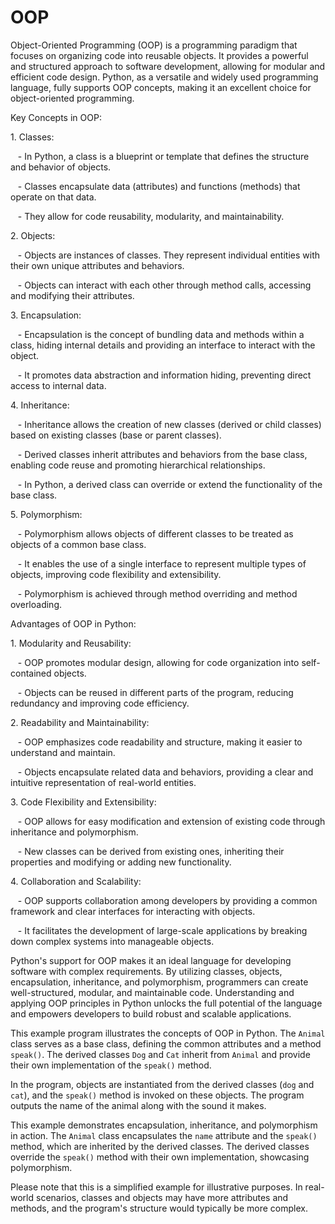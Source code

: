 # OOP
<p>Object-Oriented Programming (OOP) is a programming paradigm that focuses on organizing code into reusable objects. It provides a powerful and structured approach to software development, allowing for modular and efficient code design. Python, as a versatile and widely used programming language, fully supports OOP concepts, making it an excellent choice for object-oriented programming.</p>

<p>Key Concepts in OOP:</p>

<p>1. Classes: </p>

<p>&nbsp; &nbsp;- In Python, a class is a blueprint or template that defines the structure and behavior of objects.</p>

<p>&nbsp; &nbsp;- Classes encapsulate data (attributes) and functions (methods) that operate on that data.</p>

<p>&nbsp; &nbsp;- They allow for code reusability, modularity, and maintainability.</p>

<p>2. Objects:</p>

<p>&nbsp; &nbsp;- Objects are instances of classes. They represent individual entities with their own unique attributes and behaviors.</p>

<p>&nbsp; &nbsp;- Objects can interact with each other through method calls, accessing and modifying their attributes.</p>

<p>3. Encapsulation:</p>

<p>&nbsp; &nbsp;- Encapsulation is the concept of bundling data and methods within a class, hiding internal details and providing an interface to interact with the object.</p>

<p>&nbsp; &nbsp;- It promotes data abstraction and information hiding, preventing direct access to internal data.</p>

<p>4. Inheritance:</p>

<p>&nbsp; &nbsp;- Inheritance allows the creation of new classes (derived or child classes) based on existing classes (base or parent classes).</p>

<p>&nbsp; &nbsp;- Derived classes inherit attributes and behaviors from the base class, enabling code reuse and promoting hierarchical relationships.</p>

<p>&nbsp; &nbsp;- In Python, a derived class can override or extend the functionality of the base class.</p>

<p>5. Polymorphism:</p>

<p>&nbsp; &nbsp;- Polymorphism allows objects of different classes to be treated as objects of a common base class.</p>

<p>&nbsp; &nbsp;- It enables the use of a single interface to represent multiple types of objects, improving code flexibility and extensibility.</p>

<p>&nbsp; &nbsp;- Polymorphism is achieved through method overriding and method overloading.</p>

<p>Advantages of OOP in Python:</p>

<p>1. Modularity and Reusability:</p>

<p>&nbsp; &nbsp;- OOP promotes modular design, allowing for code organization into self-contained objects.</p>

<p>&nbsp; &nbsp;- Objects can be reused in different parts of the program, reducing redundancy and improving code efficiency.</p>

<p>2. Readability and Maintainability:</p>

<p>&nbsp; &nbsp;- OOP emphasizes code readability and structure, making it easier to understand and maintain.</p>

<p>&nbsp; &nbsp;- Objects encapsulate related data and behaviors, providing a clear and intuitive representation of real-world entities.</p>

<p>3. Code Flexibility and Extensibility:</p>

<p>&nbsp; &nbsp;- OOP allows for easy modification and extension of existing code through inheritance and polymorphism.</p>

<p>&nbsp; &nbsp;- New classes can be derived from existing ones, inheriting their properties and modifying or adding new functionality.</p>

<p>4. Collaboration and Scalability:</p>

<p>&nbsp; &nbsp;- OOP supports collaboration among developers by providing a common framework and clear interfaces for interacting with objects.</p>

<p>&nbsp; &nbsp;- It facilitates the development of large-scale applications by breaking down complex systems into manageable objects.</p>

<p>Python's support for OOP makes it an ideal language for developing software with complex requirements. By utilizing classes, objects, encapsulation, inheritance, and polymorphism, programmers can create well-structured, modular, and maintainable code. Understanding and applying OOP principles in Python unlocks the full potential of the language and empowers developers to build robust and scalable applications.</p>

<p>This example program illustrates the concepts of OOP in Python. The <code>Animal</code> class serves as a base class, defining the common attributes and a method <code>speak()</code>. The derived classes <code>Dog</code> and <code>Cat</code> inherit from <code>Animal</code> and provide their own implementation of the <code>speak()</code> method.</p>

<p>In the program, objects are instantiated from the derived classes (<code>dog</code> and <code>cat</code>), and the <code>speak()</code> method is invoked on these objects. The program outputs the name of the animal along with the sound it makes.</p>

<p>This example demonstrates encapsulation, inheritance, and polymorphism in action. The <code>Animal</code> class encapsulates the <code>name</code> attribute and the <code>speak()</code> method, which are inherited by the derived classes. The derived classes override the <code>speak()</code> method with their own implementation, showcasing polymorphism.</p>

<p>Please note that this is a simplified example for illustrative purposes. In real-world scenarios, classes and objects may have more attributes and methods, and the program's structure would typically be more complex.</p>